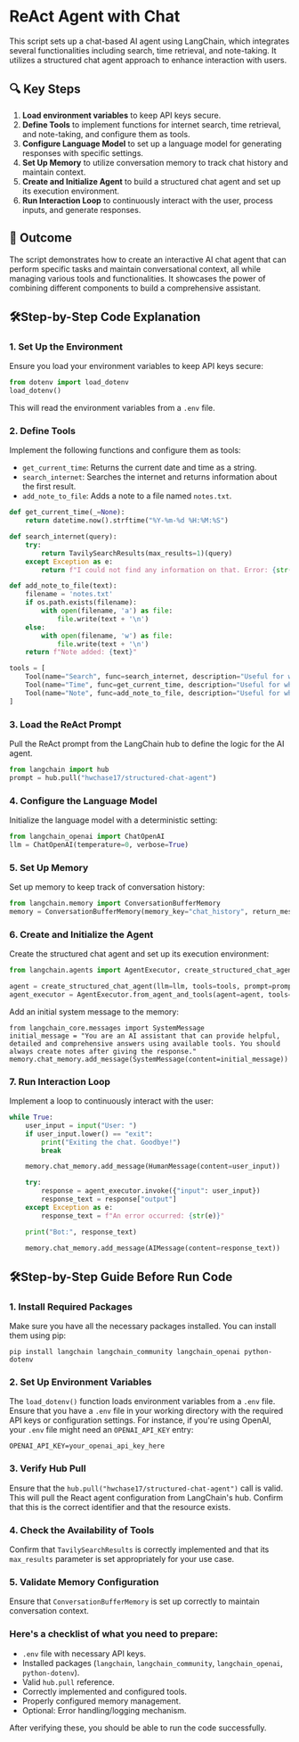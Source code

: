 # ReAct Agent with Chat

This script sets up a chat-based AI agent using LangChain, which integrates several functionalities including search, time retrieval, and note-taking. It utilizes a structured chat agent approach to enhance interaction with users.

## 🔍 Key Steps

1. **Load environment variables** to keep API keys secure.
2. **Define Tools** to implement functions for internet search, time retrieval, and note-taking, and configure them as tools.
3. **Configure Language Model** to set up a language model for generating responses with specific settings.
4. **Set Up Memory** to utilize conversation memory to track chat history and maintain context.
5. **Create and Initialize Agent** to build a structured chat agent and set up its execution environment.
6. **Run Interaction Loop** to continuously interact with the user, process inputs, and generate responses.

## 🌟 Outcome

The script demonstrates how to create an interactive AI chat agent that can perform specific tasks and maintain conversational context, all while managing various tools and functionalities. It showcases the power of combining different components to build a comprehensive assistant.

## 🛠️Step-by-Step Code Explanation

### 1. Set Up the Environment
Ensure you load your environment variables to keep API keys secure:
```python
from dotenv import load_dotenv
load_dotenv()
```
This will read the environment variables from a `.env` file.

### 2. Define Tools
Implement the following functions and configure them as tools:
- `get_current_time`: Returns the current date and time as a string.
- `search_internet`: Searches the internet and returns information about the first result.
- `add_note_to_file`: Adds a note to a file named `notes.txt`.

```python
def get_current_time(_=None):
    return datetime.now().strftime("%Y-%m-%d %H:%M:%S")

def search_internet(query):
    try:
        return TavilySearchResults(max_results=1)(query)
    except Exception as e:
        return f"I could not find any information on that. Error: {str(e)}"

def add_note_to_file(text):
    filename = 'notes.txt'
    if os.path.exists(filename):
        with open(filename, 'a') as file:
            file.write(text + '\n')
    else:
        with open(filename, 'w') as file:
            file.write(text + '\n')
    return f"Note added: {text}"

tools = [
    Tool(name="Search", func=search_internet, description="Useful for when you need to know information about a particular topic."),
    Tool(name="Time", func=get_current_time, description="Useful for when you need to know the current time."),
    Tool(name="Note", func=add_note_to_file, description="Useful for when you need to create a note.")
]
```


### 3. Load the ReAct Prompt
Pull the ReAct prompt from the LangChain hub to define the logic for the AI agent.

```python
from langchain import hub
prompt = hub.pull("hwchase17/structured-chat-agent")
```

### 4. Configure the Language Model
Initialize the language model with a deterministic setting:
```python
from langchain_openai import ChatOpenAI
llm = ChatOpenAI(temperature=0, verbose=True)
```

### 5. Set Up Memory
Set up memory to keep track of conversation history:
```python
from langchain.memory import ConversationBufferMemory
memory = ConversationBufferMemory(memory_key="chat_history", return_messages=True)
```

### 6. Create and Initialize the Agent
Create the structured chat agent and set up its execution environment:

```python
from langchain.agents import AgentExecutor, create_structured_chat_agent

agent = create_structured_chat_agent(llm=llm, tools=tools, prompt=prompt)
agent_executor = AgentExecutor.from_agent_and_tools(agent=agent, tools=tools, verbose=True, memory=memory, handle_parsing_errors=True)
```
Add an initial system message to the memory:
```
from langchain_core.messages import SystemMessage
initial_message = "You are an AI assistant that can provide helpful, detailed and comprehensive answers using available tools. You should always create notes after giving the response."
memory.chat_memory.add_message(SystemMessage(content=initial_message))
```

### 7. Run Interaction Loop
Implement a loop to continuously interact with the user:
```python
while True:
    user_input = input("User: ")
    if user_input.lower() == "exit":
        print("Exiting the chat. Goodbye!")
        break

    memory.chat_memory.add_message(HumanMessage(content=user_input))

    try:
        response = agent_executor.invoke({"input": user_input})
        response_text = response["output"]
    except Exception as e:
        response_text = f"An error occurred: {str(e)}"

    print("Bot:", response_text)

    memory.chat_memory.add_message(AIMessage(content=response_text))
```


## 🛠️Step-by-Step Guide Before Run Code 
### 1. Install Required Packages
Make sure you have all the necessary packages installed. You can install them using pip:
```
pip install langchain langchain_community langchain_openai python-dotenv
```

### 2. Set Up Environment Variables 
The `load_dotenv()` function loads environment variables from a `.env` file. Ensure that you have a `.env` file in your working directory with the required API keys or configuration settings. For instance, if you're using OpenAI, your `.env` file might need an `OPENAI_API_KEY` entry:
```
OPENAI_API_KEY=your_openai_api_key_here
```

### 3. Verify Hub Pull
Ensure that the `hub.pull("hwchase17/structured-chat-agent")` call is valid. This will pull the React agent configuration from LangChain's hub. Confirm that this is the correct identifier and that the resource exists.

### 4. Check the Availability of Tools
Confirm that `TavilySearchResults` is correctly implemented and that its `max_results` parameter is set appropriately for your use case.

### 5. Validate Memory Configuration
Ensure that `ConversationBufferMemory` is set up correctly to maintain conversation context.


### Here's a checklist of what you need to prepare:
- `.env` file with necessary API keys.
- Installed packages (`langchain`, `langchain_community`, `langchain_openai`, `python-dotenv`).
- Valid `hub.pull` reference.
- Correctly implemented and configured tools.
- Properly configured memory management.
- Optional: Error handling/logging mechanism.

After verifying these, you should be able to run the code successfully.
